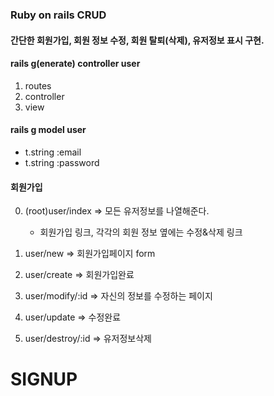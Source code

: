 ### Ruby on rails CRUD
#### 간단한 회원가입, 회원 정보 수정, 회원 탈퇴(삭제), 유저정보 표시 구현.

#### rails g(enerate) controller user

 1. routes
 2. controller
 3. view

#### rails g model user

 - t.string :email
 - t.string :password

#### 회원가입

 0. (root)user/index => 모든 유저정보를 나열해준다.
    - 회원가입 링크, 각각의 회원 정보 옆에는 수정&삭제 링크

 1. user/new => 회원가입페이지 form
 2. user/create => 회원가입완료
 3. user/modify/:id => 자신의 정보를 수정하는 페이지
 4. user/update => 수정완료
 5. user/destroy/:id => 유저정보삭제


# SIGNUP
